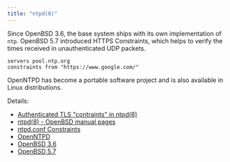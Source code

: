 ```yaml
---
title: "ntpd(8)"
---
```


Since OpenBSD 3.6, the base system ships with its own implementation of `ntp`.
OpenBSD 5.7 introduced HTTPS Constraints, which helps to verify the times received
in unauthenticated UDP packets.

```
servers pool.ntp.org
constraints from "https://www.google.com/"
```

OpenNTPD has become a portable software project and is also available in Linux
distributions.

Details:

* [Authenticated TLS "contraints" in ntpd(8)](https://marc.info/?l=openbsd-tech&m=142356166731390&w=2)
* [ntpd(8) - OpenBSD manual pages](https://man.openbsd.org/ntpd)
* [ntpd.conf Constraints](https://man.openbsd.org/ntpd.conf.5#CONSTRAINTS)
* [OpenNTPD](http://www.openntpd.org/)
* [OpenBSD 3.6](https://openbsd.org/36.html)
* [OpenBSD 5.7](https://www.openbsd.org/57.html)
